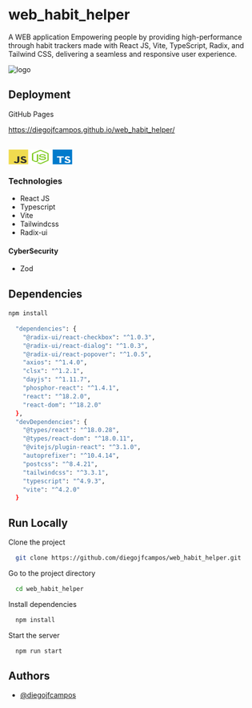 # web_habit_helper

A WEB application Empowering people by providing high-performance through habit trackers made with React JS, Vite, TypeScript, Radix, and Tailwind CSS, delivering a seamless and responsive user experience.


![logo](https://github.com/diegojfcampos/web_habit_helper/assets/52011695/23ef210b-d59d-4c1b-b686-2df1c9a0fbaf)


## Deployment

GitHub Pages

  https://diegojfcampos.github.io/web_habit_helper/

<div style="display: inline_block"><br> 
	
  <img align="center" alt="Diego-Python" height="30" width="40" src="https://raw.githubusercontent.com/devicons/devicon/master/icons/javascript/javascript-original.svg">  
  <img align="center" alt="Diego-HTML" height="30" width="40" src="https://raw.githubusercontent.com/devicons/devicon/master/icons/nodejs/nodejs-original.svg">
  <img align="center" alt="Diego-CSS" height="30" width="40" src="https://raw.githubusercontent.com/devicons/devicon/master/icons/typescript/typescript-original.svg">   
  
</div>


### Technologies
    
  - React JS
  - Typescript
  - Vite
  - Tailwindcss
  - Radix-ui
 
#### CyberSecurity
  - Zod 
  
## Dependencies
```bash
npm install
```
```bash
  "dependencies": {
    "@radix-ui/react-checkbox": "^1.0.3",
    "@radix-ui/react-dialog": "^1.0.3",
    "@radix-ui/react-popover": "^1.0.5",
    "axios": "^1.4.0",
    "clsx": "^1.2.1",
    "dayjs": "^1.11.7",
    "phosphor-react": "^1.4.1",
    "react": "^18.2.0",
    "react-dom": "^18.2.0"
  },
  "devDependencies": {
    "@types/react": "^18.0.28",
    "@types/react-dom": "^18.0.11",
    "@vitejs/plugin-react": "^3.1.0",
    "autoprefixer": "^10.4.14",
    "postcss": "^8.4.21",
    "tailwindcss": "^3.3.1",
    "typescript": "^4.9.3",
    "vite": "^4.2.0"
  }
```
## Run Locally

Clone the project

```bash
  git clone https://github.com/diegojfcampos/web_habit_helper.git
```

Go to the project directory

```bash
  cd web_habit_helper
```

Install dependencies

```bash
  npm install
```

Start the server

```bash
  npm run start
```
## Authors

- [@diegojfcampos](https://www.github.com/diegojfcampos)






